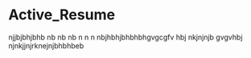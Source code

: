 # Active_Resume
njjbjbhjbhb nb nb nb n n n nbjhbhjbhbhbhgvgcgfv hbj nkjnjnjb gvgvhbj njnkjjnjrknejnjbhbhbeb
